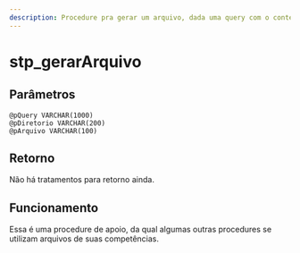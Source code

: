 ```yaml
---
description: Procedure pra gerar um arquivo, dada uma query com o conteúdo.
---
```


# stp\_gerarArquivo

## Parâmetros

```
@pQuery VARCHAR(1000)
@pDiretorio VARCHAR(200)
@pArquivo VARCHAR(100)
```

## Retorno

Não há tratamentos para retorno ainda.

## Funcionamento

Essa é uma procedure de apoio, da qual algumas outras procedures se utilizam arquivos de suas competências.

